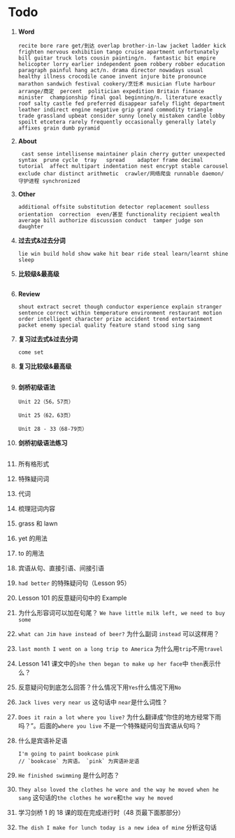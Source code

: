 # Todo

1. **Word**

   ```
   recite bore rare get/到达 overlap brother-in-law jacket ladder kick frighten nervous exhibition tango cruise apartment unfortunately bill guitar truck lots cousin painting/n.  fantastic bit empire helicopter lorry earlier independent poem robbery robber education paragraph painful hang act/n. drama director nowadays usual  healthy illness crocodile canoe invent injure bite pronounce  marathon sandwich festival cookery/烹饪术 musician flute harbour arrange/商定  percent  politician expedition Britain finance minister  championship final goal beginning/n. literature exactly roof salty castle fed preferred disappear safely flight department leather indirect engine negative grip grand commodity triangle  trade grassland upbeat consider sunny lonely mistaken candle lobby spoilt etcetera rarely frequently occasionally generally lately affixes grain dumb pyramid
   ```

2. **About**

   ```
    cast sense intellisense maintainer plain cherry gutter unexpected syntax  prune cycle  tray   spread    adapter frame decimal   tutorial  affect multipart indentation nest encrypt stable carousel exclude char distinct arithmetic  crawler/网络爬虫 runnable daemon/守护进程 synchronized
   ```

3. **Other**

   ```
   additional offsite substitution detector replacement soulless orientation  correction  even/甚至 functionality recipient wealth average bill authorize discussion conduct  tamper judge son daughter
   ```

4. **过去式&过去分词**

   ```
   lie win build hold show wake hit bear ride steal learn/learnt shine sleep
   ```

5. **比较级&最高级**

   ```

   ```

6. **Review**

   ```
   shout extract secret though conductor experience explain stranger sentence correct within temperature environment restaurant motion order intelligent character prize accident trend entertainment packet enemy special quality feature stand stood sing sang
   ```

7. **复习过去式&过去分词**

   ```
   come set
   ```

8. **复习比较级&最高级**

   ```

   ```

9. **剑桥初级语法**

   ```
   Unit 22（56，57页）

   Unit 25（62，63页）

   Unit 28 - 33（68-79页）
   ```

10. **剑桥初级语法练习**

    ```

    ```

11. 所有格形式

12. 特殊疑问词

13. 代词

14. 梳理冠词内容

15. grass 和 lawn

16. yet 的用法

17. to 的用法

18. 宾语从句、直接引语、间接引语

19. `had better` 的特殊疑问句（Lesson 95）

20. Lesson 101 的反意疑问句中的 Example

21. 为什么形容词可以加在句尾？ `We have little milk left, we need to buy some`

22. `what can Jim have instead of beer?` 为什么副词 `instead` 可以这样用？

23. `last month I went on a long trip to America` 为什么用`trip`不用`travel`

24. Lesson 141 课文中的`she then began to make up her face`中 `then`表示什么？

25. 反意疑问句到底怎么回答？什么情况下用`Yes`什么情况下用`No`

26. `Jack lives very near us` 这句话中 `near`是什么词性？

27. `Does it rain a lot where you live?` 为什么翻译成“你住的地方经常下雨吗？”。后面的`where you live` 不是一个特殊疑问句当宾语从句吗？

28. 什么是宾语补足语

    ```
    I'm going to paint bookcase pink
    // `bookcase` 为宾语。 `pink` 为宾语补足语
    ```

29. `He finished swimming` 是什么时态？

30. `They also loved the clothes he wore and the way he moved when he sang` 这句话的`the clothes he wore`和`the way he moved`

31. 学习剑桥 1 的 18 课的现在完成进行时（48 页最下面那部分）

32. `The dish I make for lunch today is a new idea of mine` 分析这句话

